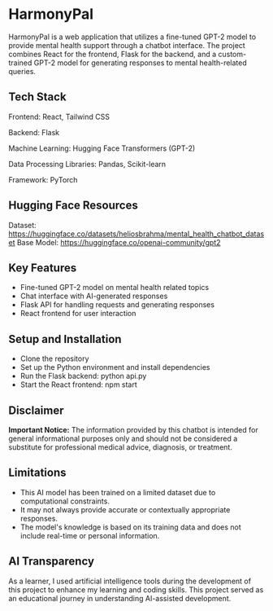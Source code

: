 # HarmonyPal
HarmonyPal is a web application that utilizes a fine-tuned GPT-2 model to provide mental health support through a chatbot interface. The project combines React for the frontend, Flask for the backend, and a custom-trained GPT-2 model for generating responses to mental health-related queries.

## Tech Stack
Frontend: React, Tailwind CSS

Backend: Flask

Machine Learning: Hugging Face Transformers (GPT-2)

Data Processing Libraries: Pandas, Scikit-learn

Framework: PyTorch

## Hugging Face Resources
Dataset: https://huggingface.co/datasets/heliosbrahma/mental_health_chatbot_dataset
Base Model: https://huggingface.co/openai-community/gpt2

## Key Features
- Fine-tuned GPT-2 model on mental health related topics
- Chat interface with AI-generated responses
- Flask API for handling requests and generating responses
- React frontend for user interaction

## Setup and Installation
- Clone the repository
- Set up the Python environment and install dependencies
- Run the Flask backend: python api.py
- Start the React frontend: npm start

## Disclaimer
**Important Notice:** The information provided by this chatbot is intended for general informational purposes only and should not be considered a substitute for professional medical advice, diagnosis, or treatment. 

## Limitations
- This AI model has been trained on a limited dataset due to computational constraints.
- It may not always provide accurate or contextually appropriate responses.
- The model's knowledge is based on its training data and does not include real-time or personal information.

## AI Transparency
As a learner, I used artificial intelligence tools during the development of this project to enhance my learning and coding skills. This project served as an educational journey in understanding AI-assisted development.
